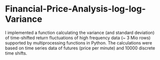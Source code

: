 # Financial-Price-Analysis-log-log-Variance

I implemented a function calculating the variance (and standard deviation) of time-shifted return fluctuations of high frequency data (~ 3 Mio rows) supported by multiprocessing functions in Python. The calculations were based on time series data of futures (price per minute) and 10000 discrete time shifts. 
